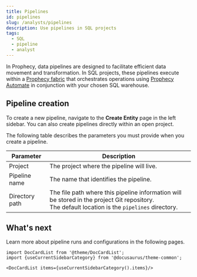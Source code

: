 ```yaml
---
title: Pipelines
id: pipelines
slug: /analysts/pipelines
description: Use pipelines in SQL projects
tags:
  - SQL
  - pipeline
  - analyst
---
```


In Prophecy, data pipelines are designed to facilitate efficient data movement and transformation. In SQL projects, these pipelines execute within a [Prophecy fabric](docs/administration/fabrics/prophecy-fabrics/prophecy-fabrics.md) that orchestrates operations using [Prophecy Automate](/analysts/pipeline-execution) in conjunction with your chosen SQL warehouse.

## Pipeline creation

To create a new pipeline, navigate to the **Create Entity** page in the left sidebar. You can also create pipelines directly within an open project.

The following table describes the parameters you must provide when you create a pipeline.

| Parameter      | Description                                                                                                                                        |
| -------------- | -------------------------------------------------------------------------------------------------------------------------------------------------- |
| Project        | The project where the pipeline will live.                                                                                                          |
| Pipeline name  | The name that identifies the pipeline.                                                                                                             |
| Directory path | The file path where this pipeline information will be stored in the project Git repository.<br/>The default location is the `pipelines` directory. |

## What's next

Learn more about pipeline runs and configurations in the following pages.

```mdx-code-block
import DocCardList from '@theme/DocCardList';
import {useCurrentSidebarCategory} from '@docusaurus/theme-common';

<DocCardList items={useCurrentSidebarCategory().items}/>
```
